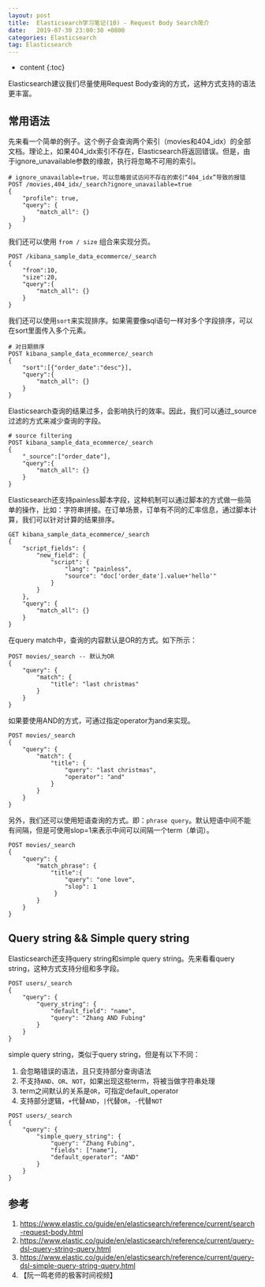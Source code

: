```yaml
---
layout: post
title:  Elasticsearch学习笔记(10) - Request Body Search简介
date:   2019-07-30 23:00:30 +0800
categories: Elasticsearch
tag: Elasticsearch
---
```


* content
{:toc}

Elasticsearch建议我们尽量使用Request Body查询的方式，这种方式支持的语法更丰富。

## 常用语法

先来看一个简单的例子。这个例子会查询两个索引（movies和404_idx）的全部文档。理论上，如果404_idx索引不存在，Elasticsearch将返回错误。但是，由于ignore_unavailable参数的缘故，执行将忽略不可用的索引。

```
# ignore_unavailable=true，可以忽略尝试访问不存在的索引“404_idx”导致的报错
POST /movies,404_idx/_search?ignore_unavailable=true
{
    "profile": true,
    "query": {
        "match_all": {}
    }
}
```

我们还可以使用 `from / size` 组合来实现分页。

```
POST /kibana_sample_data_ecommerce/_search
{
    "from":10,
    "size":20,
    "query":{
        "match_all": {}
    }
}
```

我们还可以使用`sort`来实现排序。如果需要像sql语句一样对多个字段排序，可以在sort里面传入多个元素。

```
# 对日期排序
POST kibana_sample_data_ecommerce/_search
{
    "sort":[{"order_date":"desc"}],
    "query":{
        "match_all": {}
    }
}
```

Elasticsearch查询的结果过多，会影响执行的效率。因此，我们可以通过_source过滤的方式来减少查询的字段。

```
# source filtering
POST kibana_sample_data_ecommerce/_search
{
    "_source":["order_date"],
    "query":{
        "match_all": {}
    }
}
```

Elasticsearch还支持painless脚本字段，这种机制可以通过脚本的方式做一些简单的操作，比如：字符串拼接。在订单场景，订单有不同的汇率信息，通过脚本计算，我们可以针对计算的结果排序。

```
GET kibana_sample_data_ecommerce/_search
{
    "script_fields": {
        "new_field": {
            "script": {
                "lang": "painless",
                "source": "doc['order_date'].value+'hello'"
            }
        }
    },
    "query": {
        "match_all": {}
    }
}
```

在query match中，查询的内容默认是OR的方式。如下所示：

```
POST movies/_search -- 默认为OR
{
    "query": {
        "match": {
            "title": "last christmas"
        }
    }
}
```

如果要使用AND的方式，可通过指定operator为and来实现。

```
POST movies/_search
{
    "query": {
        "match": {
            "title": {
                "query": "last christmas",
                "operator": "and"
            }
        }
    }
}
```

另外，我们还可以使用短语查询的方式。即：`phrase query`。默认短语中间不能有间隔，但是可使用slop=1来表示中间可以间隔一个term（单词）。

```
POST movies/_search
{
    "query": {
        "match_phrase": {
            "title":{
                "query": "one love",
                "slop": 1
             }
        }
    }
}
```

## Query string && Simple query string

Elasticsearch还支持query string和simple query string。先来看看query string，这种方式支持分组和多字段。

```
POST users/_search
{
    "query": {
        "query_string": {
            "default_field": "name",
            "query": "Zhang AND Fubing"
        }
    }
}
```

simple query string，类似于query string，但是有以下不同：

1. 会忽略错误的语法，且只支持部分查询语法
2. 不支持`AND`、`OR`、`NOT`，如果出现这些term，将被当做字符串处理
3. term之间默认的关系是`OR`，可指定default_operator
4. 支持部分逻辑，`+`代替`AND`，`|`代替`OR`，`-`代替`NOT`

```
POST users/_search
{
    "query": {
        "simple_query_string": {
            "query": "Zhang Fubing",
            "fields": ["name"],
            "default_operator": "AND"
        }
    }
}
```

## 参考

1. https://www.elastic.co/guide/en/elasticsearch/reference/current/search-request-body.html
2. https://www.elastic.co/guide/en/elasticsearch/reference/current/query-dsl-query-string-query.html
3. https://www.elastic.co/guide/en/elasticsearch/reference/current/query-dsl-simple-query-string-query.html
4. 【阮一鸣老师的极客时间视频】